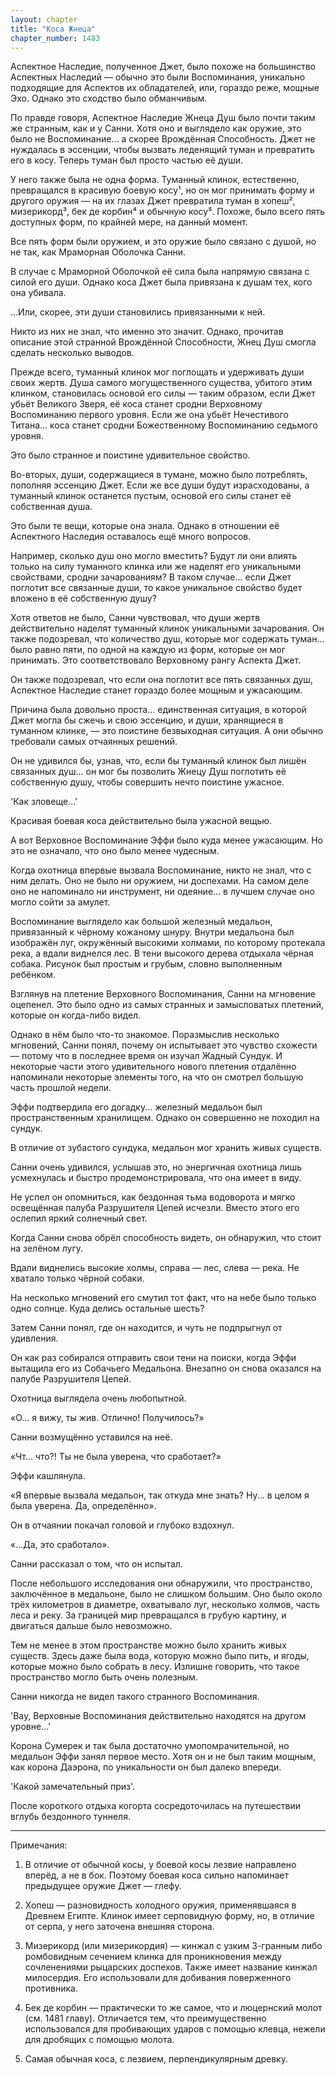 ```yaml
---
layout: chapter
title: "Коса Жнеца"
chapter_number: 1483
---
```




Аспектное Наследие, полученное Джет, было похоже на большинство Аспектных Наследий — обычно это были Воспоминания, уникально подходящие для Аспектов их обладателей, или, гораздо реже, мощные Эхо. Однако это сходство было обманчивым.

По правде говоря, Аспектное Наследие Жнеца Душ было почти таким же странным, как и у Санни. Хотя оно и выглядело как оружие, это было не Воспоминание... а скорее Врождённая Способность. Джет не нуждалась в эссенции, чтобы вызвать леденящий туман и превратить его в косу. Теперь туман был просто частью её души.

У него также была не одна форма. Туманный клинок, естественно, превращался в красивую боевую косу¹, но он мог принимать форму и другого оружия — на их глазах Джет превратила туман в хопеш², мизерикорд³, бек де корбин⁴ и обычную косу⁵. Похоже, было всего пять доступных форм, по крайней мере, на данный момент.

Все пять форм были оружием, и это оружие было связано с душой, но не так, как Мраморная Оболочка Санни.

В случае с Мраморной Оболочкой её сила была напрямую связана с силой его души. Однако коса Джет была привязана к душам тех, кого она убивала.

...Или, скорее, эти души становились привязанными к ней.

Никто из них не знал, что именно это значит. Однако, прочитав описание этой странной Врождённой Способности, Жнец Душ смогла сделать несколько выводов.

Прежде всего, туманный клинок мог поглощать и удерживать души своих жертв. Душа самого могущественного существа, убитого этим клинком, становилась основой его силы — таким образом, если Джет убьёт Великого Зверя, её коса станет сродни Верховному Воспоминанию первого уровня. Если же она убьёт Нечестивого Титана... коса станет сродни Божественному Воспоминанию седьмого уровня.

Это было странное и поистине удивительное свойство.

Во-вторых, души, содержащиеся в тумане, можно было потреблять, пополняя эссенцию Джет. Если же все души будут израсходованы, а туманный клинок останется пустым, основой его силы станет её собственная душа.

Это были те вещи, которые она знала. Однако в отношении её Аспектного Наследия оставалось ещё много вопросов.

Например, сколько душ оно могло вместить? Будут ли они влиять только на силу туманного клинка или же наделят его уникальными свойствами, сродни зачарованиям? В таком случае... если Джет поглотит все связанные души, то какое уникальное свойство будет вложено в её собственную душу?

Хотя ответов не было, Санни чувствовал, что души жертв действительно наделят туманный клинок уникальными зачарования. Он также подозревал, что количество душ, которые мог содержать туман... было равно пяти, по одной на каждую из форм, которые он мог принимать. Это соответствовало Верховному рангу Аспекта Джет.

Он также подозревал, что если она поглотит все пять связанных душ, Аспектное Наследие станет гораздо более мощным и ужасающим.

Причина была довольно проста... единственная ситуация, в которой Джет могла бы сжечь и свою эссенцию, и души, хранящиеся в туманном клинке, — это поистине безвыходная ситуация. А они обычно требовали самых отчаянных решений.

Он не удивился бы, узнав, что, если бы туманный клинок был лишён связанных душ... он мог бы позволить Жнецу Душ поглотить её собственную душу, чтобы совершить нечто поистине ужасное.

'Как зловеще...'

Красивая боевая коса действительно была ужасной вещью.

А вот Верховное Воспоминание Эффи было куда менее ужасающим. Но это не означало, что оно было менее чудесным.

Когда охотница впервые вызвала Воспоминание, никто не знал, что с ним делать. Оно не было ни оружием, ни доспехами. На самом деле оно не напоминало ни инструмент, ни одеяние... в лучшем случае оно могло сойти за амулет.

Воспоминание выглядело как большой железный медальон, привязанный к чёрному кожаному шнуру. Внутри медальона был изображён луг, окружённый высокими холмами, по которому протекала река, а вдали виднелся лес. В тени высокого дерева отдыхала чёрная собака. Рисунок был простым и грубым, словно выполненным ребёнком.

Взглянув на плетение Верховного Воспоминания, Санни на мгновение оцепенел. Это было одно из самых странных и замысловатых плетений, которые он когда-либо видел.

Однако в нём было что-то знакомое. Поразмыслив несколько мгновений, Санни понял, почему он испытывает это чувство схожести — потому что в последнее время он изучал Жадный Сундук. И некоторые части этого удивительного нового плетения отдалённо напоминали некоторые элементы того, на что он смотрел большую часть прошлой недели.

Эффи подтвердила его догадку... железный медальон был пространственным хранилищем. Однако он совершенно не походил на сундук.

В отличие от зубастого сундука, медальон мог хранить живых существ.

Санни очень удивился, услышав это, но энергичная охотница лишь усмехнулась и быстро продемонстрировала, что она имеет в виду.

Не успел он опомниться, как бездонная тьма водоворота и мягко освещённая палуба Разрушителя Цепей исчезли. Вместо этого его ослепил яркий солнечный свет.

Когда Санни снова обрёл способность видеть, он обнаружил, что стоит на зелёном лугу.

Вдали виднелись высокие холмы, справа — лес, слева — река. Не хватало только чёрной собаки.

На несколько мгновений его смутил тот факт, что на небе было только одно солнце. Куда делись остальные шесть?

Затем Санни понял, где он находится, и чуть не подпрыгнул от удивления.

Он как раз собирался отправить свои тени на поиски, когда Эффи вытащила его из Собачьего Медальона. Внезапно он снова оказался на палубе Разрушителя Цепей.

Охотница выглядела очень любопытной.

«О... я вижу, ты жив. Отлично! Получилось?»

Санни возмущённо уставился на неё.

«Чт... что?! Ты не была уверена, что сработает?»

Эффи кашлянула.

«Я впервые вызвала медальон, так откуда мне знать? Ну... в целом я была уверена. Да, определённо».

Он в отчаянии покачал головой и глубоко вздохнул.

«...Да, это сработало».

Санни рассказал о том, что он испытал.

После небольшого исследования они обнаружили, что пространство, заключённое в медальоне, было не слишком большим. Оно было около трёх километров в диаметре, охватывало луг, несколько холмов, часть леса и реку. За границей мир превращался в грубую картину, и двигаться дальше было невозможно.

Тем не менее в этом пространстве можно было хранить живых существ. Здесь даже была вода, которую можно было пить, и ягоды, которые можно было собрать в лесу. Излишне говорить, что такое пространство могло быть очень полезным.

Санни никогда не видел такого странного Воспоминания.

'Вау, Верховные Воспоминания действительно находятся на другом уровне...'

Корона Сумерек и так была достаточно умопомрачительной, но медальон Эффи занял первое место. Хотя он и не был таким мощным, как корона Даэрона, по уникальности он был далеко впереди.

'Какой замечательный приз'.

После короткого отдыха когорта сосредоточилась на путешествии вглубь бездонного туннеля.

***

Примечания:

1. В отличие от обычной косы, у боевой косы лезвие направлено вперёд, а не в бок. Поэтому боевая коса сильно напоминает предыдущее оружие Джет — глефу.

2. Хопеш — разновидность холодного оружия, применявшаяся в Древнем Египте. Клинок имеет серповидную форму, но, в отличие от серпа, у него заточена внешняя сторона.

3. Мизерикорд (или мизерикордия) — кинжал с узким 3-гранным либо ромбовидным сечением клинка для проникновения между сочленениями рыцарских доспехов. Также имеет название кинжал милосердия. Его использовали для добивания поверженного противника.

4. Бек де корбин — практически то же самое, что и люцернский молот (см. 1481 главу). Отличается тем, что преимущественно использовался для пробивающих ударов с помощью клевца, нежели для дробящих с помощью молота.

5. Самая обычная коса, с лезвием, перпендикулярным древку.

